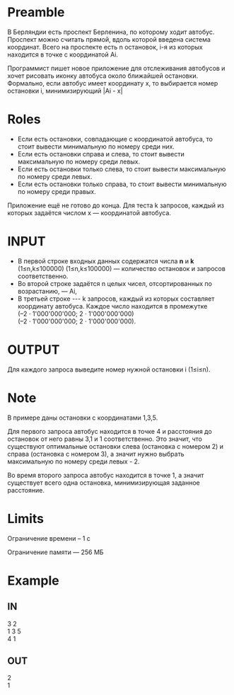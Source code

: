 # Preamble

В Берляндии есть проспект Берленина, по которому ходит автобус. Проспект можно считать прямой, вдоль которой введена система координат. Всего на проспекте есть
n остановок,
i-я из которых находится в точке с координатой Ai.

Программист пишет новое приложение для отслеживания автобусов и хочет рисовать иконку автобуса около ближайшей остановки. Формально, если автобус имеет координату
x, то выбирается номер остановки
i, минимизирующий |Ai - x|

# Roles

- Если есть остановки, совпадающие с координатой автобуса, то стоит вывести минимальную по номеру среди них.
- Если есть остановки справа и слева, то стоит вывести максимальную по номеру среди левых.
- Если есть остановки только слева, то стоит вывести максимальную по номеру среди левых.
- Если есть остановки только справа, то стоит вывести минимальную по номеру среди правых.


Приложение ещё не готово до конца.
Для теста k запросов, каждый из которых задаётся числом
x — координатой автобуса.

# INPUT

- В первой строке входных данных содержатся числа
**n** и **k** (1≤n,k≤100000)
(1≤n,k≤100000) — количество остановок и запросов соответственно.
- Во второй строке задаётся
n целых чисел, отсортированных по возрастанию, — Ai,
- В третьей строке ---
  k запросов, каждый из которых составляет координату автобуса. Каждое число находится в промежутке<br/>
(–2 ⋅ 1'000'000'000; 2 ⋅ 1'000'000'000)<br/>
(–2 ⋅ 1'000'000'000; 2 ⋅ 1'000'000'000).

# OUTPUT

Для каждого запроса выведите номер нужной остановки
i (1≤i≤n).

# Note

В примере даны остановки с координатами
1,3,5.

Для первого запроса автобус находится в точке
4 и расстояния до остановок от него равны 3,1 и 1 соответственно.
 Это значит, что существуют оптимальные остановки слева (остановка с номером 2) и справа (остановка с номером 3), а значит нужно выбрать максимальную по номеру среди левых - 2.

Во время второго запроса автобус находится в точке 1, а значит существует всего одна остановка, минимизирующая заданное расстояние.

# Limits

Ограничение времени – 1 с

Ограничение памяти — 256 МБ

# Example

## IN

3 2<br/>
1 3 5<br/>
4 1<br/>

## OUT

2<br/>
1<br/>